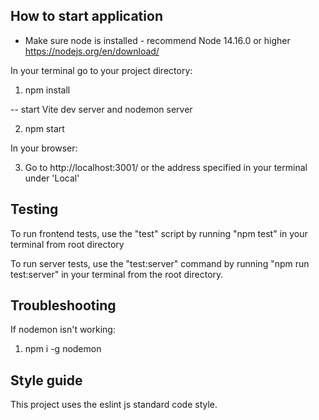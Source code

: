 ## How to start application

- Make sure node is installed - recommend Node 14.16.0 or higher https://nodejs.org/en/download/

In your terminal go to your project directory:

1. npm install

-- start Vite dev server and nodemon server

2. npm start

In your browser:

3. Go to http://localhost:3001/ or the address specified in your terminal under 'Local'

## Testing

To run frontend tests, use the "test" script by running "npm test" in your terminal from root directory


To run server tests, use the "test:server" command by running "npm run test:server" in your terminal from the root directory.

## Troubleshooting

If nodemon isn't working:

1. npm i -g nodemon


## Style guide

This project uses the eslint js standard code style.